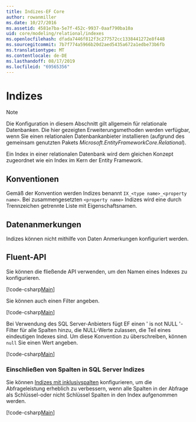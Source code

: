 ```yaml
---
title: Indizes-EF Core
author: rowanmiller
ms.date: 10/27/2016
ms.assetid: 4581e7ba-5e7f-452c-9937-0aaf790ba10a
uid: core/modeling/relational/indexes
ms.openlocfilehash: dfada7446f812f3c277572cc1338441272e8f448
ms.sourcegitcommit: 7b7f774a5966b20d2aed5435a672a1edbe73b6fb
ms.translationtype: MT
ms.contentlocale: de-DE
ms.lasthandoff: 08/17/2019
ms.locfileid: "69565356"
---
```

# <a name="indexes"></a>Indizes

> [!NOTE]  
> Die Konfiguration in diesem Abschnitt gilt allgemein für relationale Datenbanken. Die hier gezeigten Erweiterungsmethoden werden verfügbar, wenn Sie einen relationalen Datenbankanbieter installieren (aufgrund des gemeinsam genutzten Pakets *Microsoft.EntityFrameworkCore.Relational*).

Ein Index in einer relationalen Datenbank wird dem gleichen Konzept zugeordnet wie ein Index im Kern der Entity Framework.

## <a name="conventions"></a>Konventionen

Gemäß der Konvention werden Indizes benannt `IX_<type name>_<property name>`. Bei zusammengesetzten `<property name>` Indizes wird eine durch Trennzeichen getrennte Liste mit Eigenschaftsnamen.

## <a name="data-annotations"></a>Datenanmerkungen

Indizes können nicht mithilfe von Daten Anmerkungen konfiguriert werden.

## <a name="fluent-api"></a>Fluent-API

Sie können die fließende API verwenden, um den Namen eines Indexes zu konfigurieren.

[!code-csharp[Main](../../../../samples/core/Modeling/FluentAPI/Samples/Relational/IndexName.cs?name=Model&highlight=9)]

Sie können auch einen Filter angeben.

[!code-csharp[Main](../../../../samples/core/Modeling/FluentAPI/Samples/Relational/IndexFilter.cs?name=Model&highlight=9)]

Bei Verwendung des SQL Server-Anbieters fügt EF einen ' is not NULL '-Filter für alle Spalten hinzu, die NULL-Werte zulassen, die Teil eines eindeutigen Indexes sind. Um diese Konvention zu überschreiben, können `null` Sie einen Wert angeben.

[!code-csharp[Main](../../../../samples/core/Modeling/FluentAPI/Samples/Relational/IndexNoFilter.cs?name=Model&highlight=10)]

### <a name="include-columns-in-sql-server-indexes"></a>Einschließen von Spalten in SQL Server Indizes

Sie können [Indizes mit inklusivspalten](https://docs.microsoft.com/sql/relational-databases/indexes/create-indexes-with-included-columns) konfigurieren, um die Abfrageleistung erheblich zu verbessern, wenn alle Spalten in der Abfrage als Schlüssel-oder nicht Schlüssel Spalten in den Index aufgenommen werden.

[!code-csharp[Main](../../../../samples/core/Modeling/FluentAPI/Samples/Relational/ForSqlServerHasIndex.cs?name=Model)]
